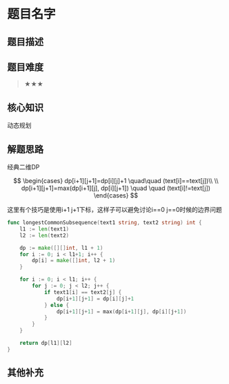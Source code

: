 # 题目名字
## 题目描述

## 题目难度
> ★★★
## 核心知识
动态规划

## 解题思路
经典二维DP

$$
\begin{cases}
dp[i+1][j+1]=dp[i][j]+1 \quad\quad  (text[i]==text[j])\\ \\
dp[i+1][j+1]=max(dp[i+1][j], dp[i][j+1]) \quad \quad (text[i]!=text[j])
\end{cases}
$$

这里有个技巧是使用i+1 j+1下标，这样子可以避免讨论i==0 j==0时候的边界问题

```go
func longestCommonSubsequence(text1 string, text2 string) int {
    l1 := len(text1)
    l2 := len(text2)

    dp := make([][]int, l1 + 1)
    for i := 0; i < l1+1; i++ {
        dp[i] = make([]int, l2 + 1)
    }

    for i := 0; i < l1; i++ {
        for j := 0; j < l2; j++ {
            if text1[i] == text2[j] {
                dp[i+1][j+1] = dp[i][j]+1
            } else {
                dp[i+1][j+1] = max(dp[i+1][j], dp[i][j+1])
            }
        }
    }

    return dp[l1][l2]
}

```

## 其他补充
